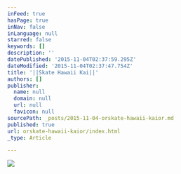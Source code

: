```yaml
---
inFeed: true
hasPage: true
inNav: false
inLanguage: null
starred: false
keywords: []
description: ''
datePublished: '2015-11-04T02:37:59.295Z'
dateModified: '2015-11-04T02:37:47.754Z'
title: '||Skate Hawaii Kai||'
authors: []
publisher:
  name: null
  domain: null
  url: null
  favicon: null
sourcePath: _posts/2015-11-04-orskate-hawaii-kaior.md
published: true
url: orskate-hawaii-kaior/index.html
_type: Article

---
```

![](https://the-grid-user-content.s3-us-west-2.amazonaws.com/9a4f6149-2134-4e11-9300-79c39373adf2.jpg)